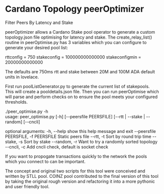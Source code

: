 # Cardano Topology peerOptimizer
Filter Peers By Latency and Stake

peerOptimizer allows a Cardano Stake pool operator to generate a custom topology.json file optimising for latency and stake. The create_relay_list() routine in peerOptimise.py has 3 variables which you can configure to generate your desired pool list:

rttconfig = 750
stakeconfig =    100000000000000
stakeconfigmin = 20000000000000

The defaults are 750ms rtt and stake between 20M and 100M ADA default units in lovelace. 

First run poolListGenerator.py to generate the current list of stakepools. This will create a pooldetails.json file. Then you can run peerOptimise which will parse and perform checks on to ensure the pool meets your configured thresholds. 

 ./peer_optimise.py -h                                                                                             
usage: peer_optimise.py [-h] [--peersfile PEERSFILE] [--rtt | --stake | --random] [--cncli]

optional arguments:
  -h, --help            show this help message and exit
  --peersfile PEERSFILE, -f PEERSFILE
                        Static peers file
  --rtt, -t             Sort by round trip time
  --stake, -s           Sort by stake
  --random, -r          Want to try a randomly sorted topology
  --cncli, -c           Add cncli check, default is socket check
  
 
If you want to propogate transactions quickly to the network the pools which you connect to can be important.

The concept and original two scripts for this tool were conceived and written by STLL pool. COINZ pool contributed to the final version of this tool by taking the original rough version and refactoring it into a more pythonic and user friendly tool.

